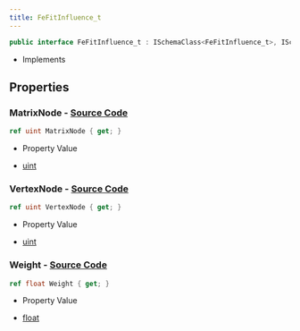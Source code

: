 ```yaml
---
title: FeFitInfluence_t
---
```


```csharp
public interface FeFitInfluence_t : ISchemaClass<FeFitInfluence_t>, ISchemaField, ISchemaClass, INativeHandle
```

- Implements

## Properties

### **MatrixNode** - [Source Code](https://github.com/swiftly-solution/swiftlys2/blob/main/managed/src/SwiftlyS2.Generated/Schemas/Interfaces/FeFitInfluence_t.cs#L20)

```csharp
ref uint MatrixNode { get; }
```

- Property Value

- [uint](https://learn.microsoft.com/dotnet/api/system.uint32)

### **VertexNode** - [Source Code](https://github.com/swiftly-solution/swiftlys2/blob/main/managed/src/SwiftlyS2.Generated/Schemas/Interfaces/FeFitInfluence_t.cs#L16)

```csharp
ref uint VertexNode { get; }
```

- Property Value

- [uint](https://learn.microsoft.com/dotnet/api/system.uint32)

### **Weight** - [Source Code](https://github.com/swiftly-solution/swiftlys2/blob/main/managed/src/SwiftlyS2.Generated/Schemas/Interfaces/FeFitInfluence_t.cs#L18)

```csharp
ref float Weight { get; }
```

- Property Value

- [float](https://learn.microsoft.com/dotnet/api/system.single)


